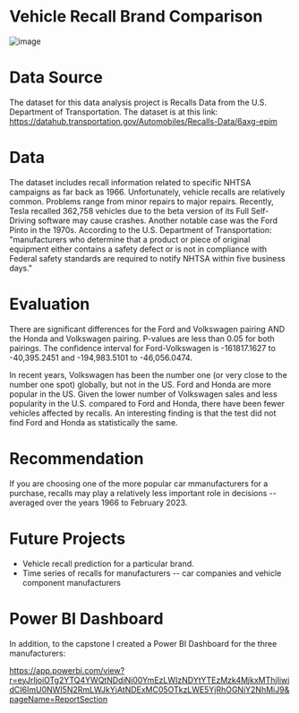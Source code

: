 # Vehicle Recall Brand Comparison


![image](https://user-images.githubusercontent.com/23224784/229323600-ed8b292e-856d-407a-9d52-073ac07f355c.png)


# Data Source

The dataset for this data analysis project is Recalls Data from the U.S. Department of Transportation. The dataset is at this link: https://datahub.transportation.gov/Automobiles/Recalls-Data/6axg-epim


# Data

The dataset includes recall information related to specific NHTSA campaigns as far back as 1966. Unfortunately, vehicle recalls are relatively common. Problems range from minor repairs to major repairs. Recently, Tesla recalled 362,758 vehicles due to the beta version of its Full Self-Driving software may cause crashes. Another notable case was the Ford Pinto in the 1970s. According to the U.S. Department of Transportation: "manufacturers who determine that a product or piece of original equipment either contains a safety defect or is not in compliance with Federal safety standards are required to notify NHTSA within five business days."

# Evaluation 

There are significant differences for the Ford and Volkswagen pairing AND the Honda and Volkswagen pairing. P-values are less than 0.05 for both pairings.
The confidence interval for Ford-Volkswagen is -161817.1627 to -40,395.2451 and -194,983.5101 to -46,056.0474. 

In recent years, Volkswagen has been the number one (or very close to the number one spot) globally, but not in the US. Ford and Honda are more 
popular in the US. Given the lower number of Volkswagen sales and less popularity in the U.S. compared to Ford and Honda, there have been fewer 
vehicles affected by recalls. An interesting finding is that the test did not find Ford and Honda as statistically the same. 

# Recommendation

If you are choosing one of the more popular car mmanufacturers for a purchase, recalls may play a relatively less important role in decisions -- averaged over the years 1966 to February 2023. 

# Future Projects

* Vehicle recall prediction for a particular brand. 
* Time series of recalls for manufacturers -- car companies and vehicle component manufacturers


# Power BI Dashboard

In addition, to the capstone I created a Power BI Dashboard for the three manufacturers:

https://app.powerbi.com/view?r=eyJrIjoiOTg2YTQ4YWQtNDdiNi00YmEzLWIzNDYtYTEzMzk4MjkxMThjIiwidCI6ImU0NWI5N2RmLWJkYjAtNDExMC05OTkzLWE5YjRhOGNjY2NhMiJ9&pageName=ReportSection




